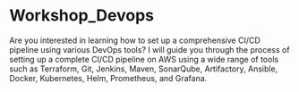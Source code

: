 # Workshop_Devops
Are you interested in learning how to set up a comprehensive CI/CD pipeline using various DevOps tools?  I will guide you through the process of setting up a complete CI/CD pipeline on AWS using a wide range of tools such as Terraform, Git, Jenkins, Maven, SonarQube, Artifactory, Ansible, Docker, Kubernetes, Helm, Prometheus, and Grafana.
